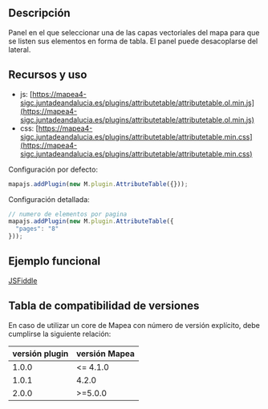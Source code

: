 ## Descripción

Panel en el que seleccionar una de las capas vectoriales del mapa para que se listen sus elementos en forma de tabla. El panel
puede desacoplarse del lateral.

## Recursos y uso

- js: [https://mapea4-sigc.juntadeandalucia.es/plugins/attributetable/attributetable.ol.min.js](https://mapea4-sigc.juntadeandalucia.es/plugins/attributetable/attributetable.ol.min.js)
- css: [https://mapea4-sigc.juntadeandalucia.es/plugins/attributetable/attributetable.min.css](https://mapea4-sigc.juntadeandalucia.es/plugins/attributetable/attributetable.min.css)

Configuración por defecto:
```javascript
mapajs.addPlugin(new M.plugin.AttributeTable({}));
```

Configuración detallada:
```javascript
// numero de elementos por pagina
mapajs.addPlugin(new M.plugin.AttributeTable({
  "pages": "8"
}));

```

## Ejemplo funcional

[JSFiddle](http://jsfiddle.net/sigcJunta/t4oLhuo4/)  

## Tabla de compatibilidad de versiones   
En caso de utilizar un core de Mapea con número de versión explícito, debe cumplirse la siguiente relación:  

versión plugin | versión Mapea |
--- | --- |
1.0.0 | <= 4.1.0
1.0.1 | 4.2.0
2.0.0 | >=5.0.0
